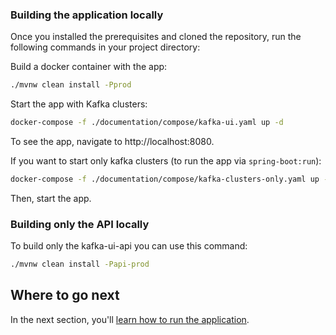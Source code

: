 ### Building the application locally

Once you installed the prerequisites and cloned the repository, run the following commands in your project directory:

Build a docker container with the app:
```sh
./mvnw clean install -Pprod
```

Start the app with Kafka clusters:
```sh
docker-compose -f ./documentation/compose/kafka-ui.yaml up -d
``` 
To see the app, navigate to http://localhost:8080.

If you want to start only kafka clusters (to run the app via `spring-boot:run`):
```sh
docker-compose -f ./documentation/compose/kafka-clusters-only.yaml up -d
``` 

Then, start the app.

### Building only the API locally

To build only the kafka-ui-api you can use this command:
```sh
./mvnw clean install -Papi-prod
```

## Where to go next

In the next section, you'll [learn how to run the application](running.md).

